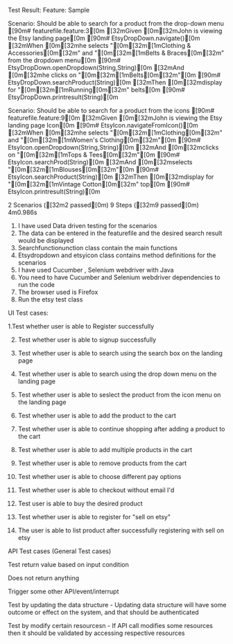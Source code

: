Test Result:
Feature: Sample

  Scenario: Should be able to search for a product from the drop-down menu               [90m# featurefile.feature:3[0m
    [32mGiven [0m[32mJohn is viewing the Etsy landing page[0m                                          [90m# EtsyDropDown.navigate()[0m
    [32mWhen [0m[32mhe selects "[0m[32m[1mClothing & Accessories[0m[32m" and "[0m[32m[1mBelts & Braces[0m[32m" from the dropdown menu[0m [90m# EtsyDropDown.openDropdown(String,String)[0m
    [32mAnd [0m[32mhe clicks on "[0m[32m[1mBelts[0m[32m"[0m                                                             [90m# EtsyDropDown.searchProduct(String)[0m
    [32mThen [0m[32mdisplay for "[0m[32m[1mRunning[0m[32m" belts[0m                                                     [90m# EtsyDropDown.printresult(String)[0m

  Scenario: Should be able to search for a product from the icons [90m# featurefile.feature:9[0m
    [32mGiven [0m[32mJohn is viewing the Etsy landing page Icon[0m              [90m# EtsyIcon.navigateFromIcon()[0m
    [32mWhen [0m[32mhe selects "[0m[32m[1mClothing[0m[32m" and  "[0m[32m[1mWomen's Clothing[0m[32m"[0m            [90m# EtsyIcon.openDropdown(String,String)[0m
    [32mAnd [0m[32mclicks on "[0m[32m[1mTops & Tees[0m[32m"[0m                                   [90m# EtsyIcon.searchProd(String)[0m
    [32mAnd [0m[32mselects "[0m[32m[1mBlouses[0m[32m"[0m                                         [90m# EtsyIcon.searchProduct(String)[0m
    [32mThen [0m[32mdisplay for "[0m[32m[1mVintage Cotton[0m[32m" top[0m                         [90m# EtsyIcon.printresult(String)[0m

2 Scenarios ([32m2 passed[0m)
9 Steps ([32m9 passed[0m)
4m0.986s



1. I have used Data driven testing for the scenarios
2. The data can be entered in the featurefile and the desired search result would be displayed
3. Searchfunctionunction class contain the main functions
4. Etsydropdown and etsyicon class contains method definitions for the scenarios
5. I have used Cucumber , Selenium webdriver with Java
6. You need to have Cucumber and Selenium webdriver dependencies to run the code
7. The browser used is Firefox
8. Run the  etsy test class


UI Test cases:

1.Test whether user is able to Register successfully

2. Test whether user is able to signup successfully
 
3. Test whether user is able to search using the search box on the landing page

4. Test whether user is able to search using the drop down menu on the landing page

5. Test whether user is able to seslect the product from the icon menu on the landing page

6. Test whether user is able to add the product to the cart

7. Test whether user is able to continue shopping after adding a product  to the cart

8. Test whether user is able to add multiple products in the cart

9. Test whether user is able to remove products from the cart

10. Test whether user is able to choose different pay options 

11. Test whether user is able to checkout without email I'd

12. Test user is able to buy the desired product

13. Test whether user is able to register for "sell on etsy"

14. The user is able to list product after successfully registering with sell on etsy

API Test cases (General Test cases)

Test return value based on input condition

Does not return anything

Trigger some other API/event/interrupt

Test by updating the data structure - Updating data structure will have some outcome or effect on the system, and that should be authenticated

Test by modify certain resourcesn - If API call modifies some resources then it should be validated by accessing respective resources